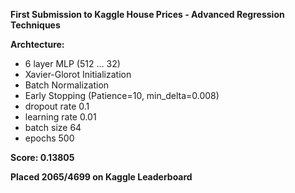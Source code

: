 **First Submission to Kaggle House Prices - Advanced Regression Techniques**

**Archtecture:**
- 6 layer MLP (512 ... 32)
- Xavier-Glorot Initialization
- Batch Normalization
- Early Stopping (Patience=10, min_delta=0.008)
- dropout rate 0.1
- learning rate 0.01
- batch size 64
- epochs 500

**Score: 0.13805**

**Placed 2065/4699 on Kaggle Leaderboard**
